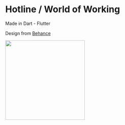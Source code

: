 # Hotline / World of Working

Made in Dart - Flutter

Design from [Behance](https://www.behance.net/gallery/83570615/World-of-Working-An-app-for-activity-based-workplaces)


<img src="app/lib/assets/images/demo.gif" width="250"/>
